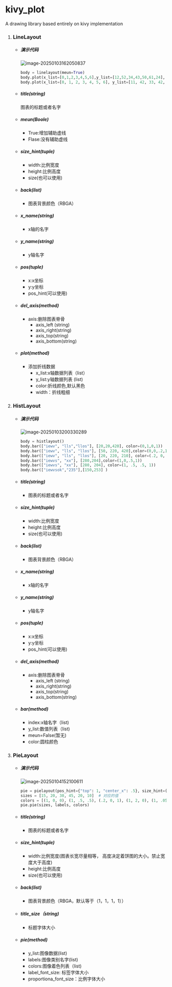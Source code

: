 # kivy_plot
A drawing library based entirely on kivy implementation

1. ### LineLayout

   + ##### 演示代码

     ![image-20250103162050837](https://github.com/rcnn-retall/kivy_plot/blob/main/IMAGE/image-20250103162050837.png)

     ```python
     body = linelayout(meun=True)
     body.plot(x_list=[0,1,2,3,4,5,6],y_list=[12,52,34,43,50,61,24], color=(0,1,0,1))
     body.plot(x_list=[0, 1, 2, 3, 4, 5, 6], y_list=[11, 42, 33, 42, 54, 6, 25])
     ```


   + ##### title(string)

        图表的标题或者名字

   + ##### meun(Boole)

     + True:增加辅助虚线
     + Flase:没有辅助虚线

   + ##### size_hint(tuple)

      + width:比例宽度
      + height:比例高度
      + size(也可以使用)

   + ##### back(list)

      + 图表背景颜色（RBGA）

   + ##### x_name(string)

      + x轴的名字

   + ##### y_name(string)

      + y轴名字

   + ##### pos(tuple)

      + x:x坐标
      + y:y坐标
      + pos_hint(可以使用)

   + ##### del_axis(method)

      + axis:删除图表脊骨
        + axis_left (string)
        + axis_right(string)
        + axis_top(string)
        + axis_bottom(string)


   + ##### plot(method)

        + 添加折线数据
          + x_list:x轴数据列表（list）
          + y_list:y轴数据列表  (list)
          + color:折线颜色,默认黑色
          + width：折线粗细

2. ### HistLayout

   + ##### 演示代码

     ![image-20250103200330289](https://github.com/rcnn-retall/kivy_plot/blob/main/IMAGE/image-20250103200330289.png)

     ```python
     body = histlayout()
     body.bar(["iewv", "lls","llos"], [20,20,420], color=(0,1,0,1))
     body.bar(["iewv", "lls", "llos"], [50, 220, 420],color=(0,0,.2,1))
     body.bar(["iewv", "lls", "llos"], [20, 220, 210], color=(.2, 0, .2, 1))
     body.bar(["iewvs", "xx"], [280,204],color=(1,0,.5,1))
     body.bar(["iewvs", "xx"], [280, 204], color=(1, .5, .5, 1))
     body.bar(["iewvsok","235"],[150,253] )
     ```

     

   + ##### title(string)

     + 图表的标题或者名字

   + ##### size_hint(tuple)

     + width:比例宽度
     + height:比例高度
     + size(也可以使用)

   + ##### back(list)

     + 图表背景颜色（RBGA）

   + ##### x_name(string)

     + x轴的名字

   + ##### y_name(string)

     + y轴名字

   + ##### pos(tuple)

     + x:x坐标
     + y:y坐标
     + pos_hint(可以使用)

   + ##### del_axis(method)

     + axis:删除图表脊骨
       + axis_left (string)
       + axis_right(string)
       + axis_top(string)
       + axis_bottom(string)

   + ##### bar(method)

     + index:x轴名字（list)
     + y_list:数值列表（list)
     + meun=False(暂无)
     + color:圆柱颜色

3. ### PieLayout

   + ##### 演示代码

     ![image-20250104152100611](https://github.com/rcnn-retall/kivy_plot/blob/main/IMAGE/image-20250104152100611.png)

     ```python
     pie = pielayout(pos_hint={"top": 1, "center_x": .5}, size_hint=(1, 1)) labels = ['A', 'B', 'C', 'D', "E", "F"]  # 标签
     sizes = [15, 20, 30, 45, 20, 10]  # 对应的值
     colors = [(1, 0, 0), (1, .5, .5), (.2, 0, 1), (1, 2, 0), (1, .05, 0.2), (1, .5, .1)]
     pie.pie(sizes, labels, colors)
     ```

   + ##### title(string)

     + 图表的标题或者名字

   + ##### size_hint(tuple)

     + width:比例宽度(图表长宽尽量相等， 高度决定着饼图的大小。禁止宽度大于高度)
     + height:比例高度
     + size(也可以使用)

   + ##### back(list)

     + 图表背景颜色（RBGA，默认等于（1，1，1，1））

   + ##### title_size（string)

     + 标题字体大小

   + ##### pie(method)

     + y_list:图像数据(list)
     + labels:图像类别名字(list)
     + colors:图像着色列表（list)
     + label_font_size: 标签字体大小
     + proportiona_font_size：比例字体大小
